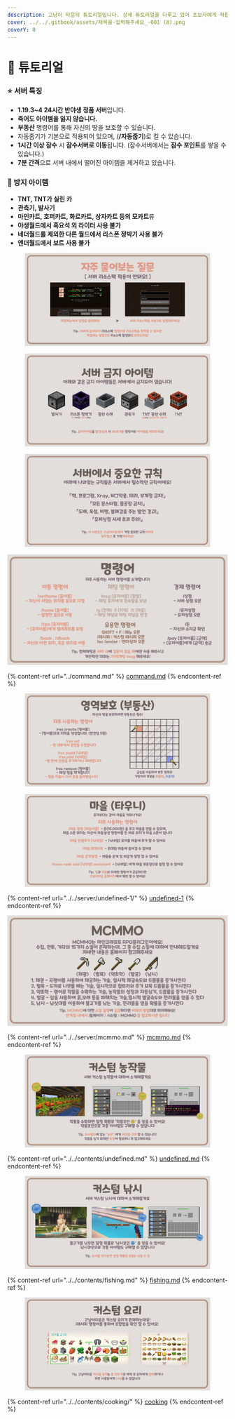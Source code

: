 ```yaml
---
description: 고냥이 타운의 튜토리얼입니다. 상세 튜토리얼을 다루고 있어 초보자에게 적합합니다.
cover: ../../.gitbook/assets/제목을-입력해주세요_-001 (8).png
coverY: 0
---
```


# 🌟 튜토리얼

### ⭐ 서버 특징

* **1.19.3\~4   24시간 반야생 정품 서버**입니다.
* **죽어도 아이템을 잃지 않습니다.**
* **부동산** 명령어를 통해 자신의 땅을 보호할 수 있습니다.
* 자동줍기가 기본으로 적용되어 있으며, (**/자동줍기**)로 킬 수 있습니다.
* **1시간 이상 잠수** 시 **잠수서버로 이동**됩니다. (잠수서버에서는 **잠수 포인트**를 쌓을 수 있습니다.)
* **7분 간격**으로 서버 내에서 떨어진 아이템을 제거하고 있습니다.

### 🚫 방지 아이템

* **TNT, TNT가 실린 카**
* **관측기, 발사기**
* **마인카트, 호퍼카트, 화로카트, 상자카트 등의 모카트**류
* **야생월드에서 흑요석 외 라이터 사용 불가**
* **네더월드를 제외한 다른 월드에서 리스폰 정박기 사용 불가**
* **엔더월드에서 보트 사용 불가**

<figure><img src="../../.gitbook/assets/1구간.png" alt=""><figcaption></figcaption></figure>

<figure><img src="../../.gitbook/assets/3-1구간.png" alt=""><figcaption></figcaption></figure>

<figure><img src="../../.gitbook/assets/3-2구간.png" alt=""><figcaption></figcaption></figure>

![](../../.gitbook/assets/5구간.png)

{% content-ref url="../command.md" %}
[command.md](../command.md)
{% endcontent-ref %}

<figure><img src="../../.gitbook/assets/6-1구간.png" alt=""><figcaption></figcaption></figure>

<figure><img src="../../.gitbook/assets/6-2구간.png" alt=""><figcaption></figcaption></figure>

{% content-ref url="../../server/undefined-1/" %}
[undefined-1](../../server/undefined-1/)
{% endcontent-ref %}

![](../../.gitbook/assets/7구간.png)

{% content-ref url="../../server/mcmmo.md" %}
[mcmmo.md](../../server/mcmmo.md)
{% endcontent-ref %}

<figure><img src="../../.gitbook/assets/8-1구간.png" alt=""><figcaption></figcaption></figure>

{% content-ref url="../../contents/undefined.md" %}
[undefined.md](../../contents/undefined.md)
{% endcontent-ref %}

<figure><img src="../../.gitbook/assets/8-2구간.png" alt=""><figcaption></figcaption></figure>

{% content-ref url="../../contents/fishing.md" %}
[fishing.md](../../contents/fishing.md)
{% endcontent-ref %}

<figure><img src="../../.gitbook/assets/8-3구간.png" alt=""><figcaption></figcaption></figure>

{% content-ref url="../../contents/cooking/" %}
[cooking](../../contents/cooking/)
{% endcontent-ref %}
